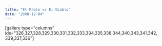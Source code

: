 ```yaml
---
title: "El Pablo vs El Diablo"
date: "2008-12-04"
---
```


\[gallery type="columns" ids="326,327,328,329,330,331,332,333,334,335,338,344,340,343,341,342,339,337,336"\]
